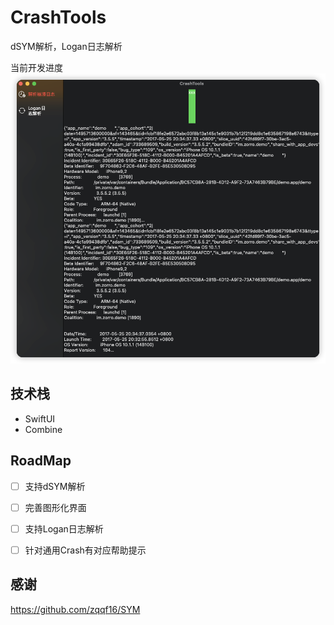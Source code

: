 # CrashTools
dSYM解析，Logan日志解析

当前开发进度
![current](current.png)

## 技术栈
* SwiftUI
* Combine
## RoadMap
- [ ] 支持dSYM解析
- [ ] 完善图形化界面
- [ ] 支持Logan日志解析
- [ ] 针对通用Crash有对应帮助提示



## 感谢
https://github.com/zqqf16/SYM